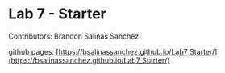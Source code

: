 # Lab 7 - Starter

Contributors: Brandon Salinas Sanchez

github pages: [https://bsalinassanchez.github.io/Lab7_Starter/](https://bsalinassanchez.github.io/Lab7_Starter/)
